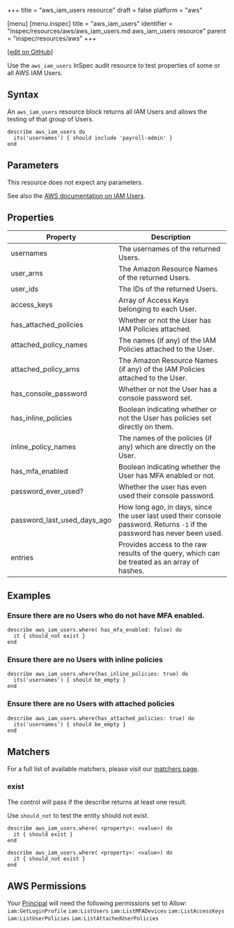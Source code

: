 +++
title = "aws_iam_users resource"
draft = false
platform = "aws"

[menu]
  [menu.inspec]
    title = "aws_iam_users"
    identifier = "inspec/resources/aws/aws_iam_users.md aws_iam_users resource"
    parent = "inspec/resources/aws"
+++

[\[edit on GitHub\]](https://github.com/inspec/inspec/blob/master/docs-chef-io/content/inspec/resources/aws_iam_users.md)

Use the `aws_iam_users` InSpec audit resource to test properties of some or all AWS IAM Users.

## Syntax

An `aws_iam_users` resource block returns all IAM Users and allows the testing of that group of Users.

    describe aws_iam_users do
      its('usernames') { should include 'payroll-admin' }
    end

## Parameters

This resource does not expect any parameters.

See also the [AWS documentation on IAM Users](https://docs.aws.amazon.com/IAM/latest/UserGuide/id_users.html).

## Properties

| Property                    | Description                                                                                                               |
| --------------------------- | ------------------------------------------------------------------------------------------------------------------------- |
| usernames                   | The usernames of the returned Users.                                                                                      |
| user_arns                   | The Amazon Resource Names of the returned Users.                                                                          |
| user_ids                    | The IDs of the returned Users.                                                                                            |
| access_keys                 | Array of Access Keys belonging to each User.                                                                              |
| has_attached_policies       | Whether or not the User has IAM Policies attached.                                                                        |
| attached_policy_names       | The names (if any) of the IAM Policies attached to the User.                                                              |
| attached_policy_arns        | The Amazon Resource Names (if any) of the IAM Policies attached to the User.                                              |
| has_console_password        | Whether or not the User has a console password set.                                                                       |
| has_inline_policies         | Boolean indicating whether or not the User has policies set directly on them.                                             |
| inline_policy_names         | The names of the policies (if any) which are directly on the User.                                                        |
| has_mfa_enabled             | Boolean indicating whether the User has MFA enabled or not.                                                               |
| password_ever_used?         | Whether the user has even used their console password.                                                                    |
| password_last_used_days_ago | How long ago, in days, since the user last used their console password. Returns `-1` if the password has never been used. |
| entries                     | Provides access to the raw results of the query, which can be treated as an array of hashes.                              |

## Examples

### Ensure there are no Users who do not have MFA enabled.

    describe aws_iam_users.where( has_mfa_enabled: false) do
      it { should_not exist }
    end

### Ensure there are no Users with inline policies

    describe aws_iam_users.where(has_inline_policies: true) do
      its('usernames') { should be_empty }
    end

### Ensure there are no Users with attached policies

    describe aws_iam_users.where(has_attached_policies: true) do
      its('usernames') { should be_empty }
    end

## Matchers

For a full list of available matchers, please visit our [matchers page](/inspec/matchers/).

### exist

The control will pass if the describe returns at least one result.

Use `should_not` to test the entity should not exist.

    describe aws_iam_users.where( <property>: <value>) do
      it { should exist }
    end

    describe aws_iam_users.where( <property>: <value>) do
      it { should_not exist }
    end

## AWS Permissions

Your [Principal](https://docs.aws.amazon.com/IAM/latest/UserGuide/intro-structure.html#intro-structure-principal) will need the following permissions set to Allow:
`iam:GetLoginProfile`
`iam:ListUsers`
`iam:ListMFADevices`
`iam:ListAccessKeys`
`iam:ListUserPolicies`
`iam:ListAttachedUserPolicies`

